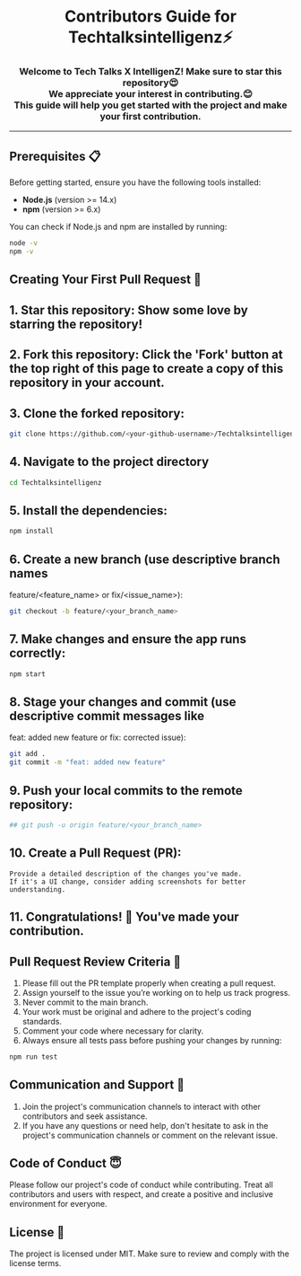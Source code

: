 <h1 align="center">Contributors Guide for Techtalksintelligenz⚡</h1>
<h3 align="center">Welcome to Tech Talks X IntelligenZ! Make sure to star this repository😍<br>We appreciate your interest in contributing.😊 <br>This guide will help you get started with the project and make your first contribution.</h3>

---

## Prerequisites 📋

Before getting started, ensure you have the following tools installed:

- **Node.js** (version >= 14.x)
- **npm** (version >= 6.x)

You can check if Node.js and npm are installed by running:
```bash
node -v
npm -v
```
## Creating Your First Pull Request 🌟
## 1. Star this repository: Show some love by starring the repository!
## 2. Fork this repository: Click the 'Fork' button at the top right of this page to create a copy of this repository in your account.
## 3. Clone the forked repository:

```bash
git clone https://github.com/<your-github-username>/Techtalksintelligenz.git
```

## 4. Navigate to the project directory

```bash
cd Techtalksintelligenz
```
## 5. Install the dependencies:
```bash
npm install
```
## 6. Create a new branch (use descriptive branch names
   feature/<feature_name> or fix/<issue_name>):
```bash
git checkout -b feature/<your_branch_name>
```

## 7. Make changes and ensure the app runs correctly:
```bash
npm start
```
## 8. Stage your changes and commit (use descriptive commit messages like
   feat: added new feature or fix: corrected issue):
```bash
git add .
git commit -m "feat: added new feature"
```
## 9. Push your local commits to the remote repository:
```bash
## git push -u origin feature/<your_branch_name>
```
## 10. Create a Pull Request (PR):
    Provide a detailed description of the changes you've made.
    If it's a UI change, consider adding screenshots for better understanding.
## 11. Congratulations! 🎉 You've made your contribution.

## Pull Request Review Criteria 🧲

1. Please fill out the PR template properly when creating a pull request.
2. Assign yourself to the issue you’re working on to help us track progress.
3. Never commit to the main branch.
4. Your work must be original and adhere to the project's coding standards.
5. Comment your code where necessary for clarity.
6. Always ensure all tests pass before pushing your changes by running:
```bash
npm run test
```

## Communication and Support 💬
1. Join the project's communication channels to interact with other contributors and seek assistance.
2. If you have any questions or need help, don't hesitate to ask in the project's communication channels or comment on the relevant issue.

## Code of Conduct 😇
Please follow our project's code of conduct while contributing. Treat all contributors and users with respect, and create a positive and inclusive environment for everyone.

## License 📄
The project is licensed under MIT. Make sure to review and comply with the license terms.
